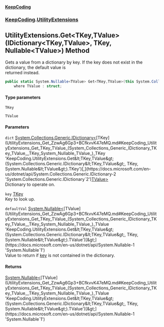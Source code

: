 #### [KeepCoding](index.md 'index')
### [KeepCoding](KeepCoding.md 'KeepCoding').[UtilityExtensions](UtilityExtensions.md 'KeepCoding.UtilityExtensions')
## UtilityExtensions.Get&lt;TKey,TValue&gt;(IDictionary&lt;TKey,TValue&gt;, TKey, Nullable&lt;TValue&gt;) Method
Gets a value from a dictionary by key. If the key does not exist in the dictionary, the default value is  
returned instead.
```csharp
public static System.Nullable<TValue> Get<TKey,TValue>(this System.Collections.Generic.IDictionary<TKey,TValue> dict, TKey key, System.Nullable<TValue> defaultVal=null)
    where TValue : struct;
```
#### Type parameters
<a name='KeepCoding_UtilityExtensions_Get_TKey_TValue_(System_Collections_Generic_IDictionary_TKey_TValue__TKey_System_Nullable_TValue_)_TKey'></a>
`TKey`  
  
<a name='KeepCoding_UtilityExtensions_Get_TKey_TValue_(System_Collections_Generic_IDictionary_TKey_TValue__TKey_System_Nullable_TValue_)_TValue'></a>
`TValue`  
  
#### Parameters
<a name='KeepCoding_UtilityExtensions_Get_TKey_TValue_(System_Collections_Generic_IDictionary_TKey_TValue__TKey_System_Nullable_TValue_)_dict'></a>
`dict` [System.Collections.Generic.IDictionary&lt;](https://docs.microsoft.com/en-us/dotnet/api/System.Collections.Generic.IDictionary-2 'System.Collections.Generic.IDictionary`2')[TKey](UtilityExtensions_Get_ZzwAg6Gp3+BCfkvvK47eMQ.md#KeepCoding_UtilityExtensions_Get_TKey_TValue_(System_Collections_Generic_IDictionary_TKey_TValue__TKey_System_Nullable_TValue_)_TKey 'KeepCoding.UtilityExtensions.Get&lt;TKey,TValue&gt;(System.Collections.Generic.IDictionary&lt;TKey,TValue&gt;, TKey, System.Nullable&lt;TValue&gt;).TKey')[,](https://docs.microsoft.com/en-us/dotnet/api/System.Collections.Generic.IDictionary-2 'System.Collections.Generic.IDictionary`2')[TValue](UtilityExtensions_Get_ZzwAg6Gp3+BCfkvvK47eMQ.md#KeepCoding_UtilityExtensions_Get_TKey_TValue_(System_Collections_Generic_IDictionary_TKey_TValue__TKey_System_Nullable_TValue_)_TValue 'KeepCoding.UtilityExtensions.Get&lt;TKey,TValue&gt;(System.Collections.Generic.IDictionary&lt;TKey,TValue&gt;, TKey, System.Nullable&lt;TValue&gt;).TValue')[&gt;](https://docs.microsoft.com/en-us/dotnet/api/System.Collections.Generic.IDictionary-2 'System.Collections.Generic.IDictionary`2')  
Dictionary to operate on.
  
<a name='KeepCoding_UtilityExtensions_Get_TKey_TValue_(System_Collections_Generic_IDictionary_TKey_TValue__TKey_System_Nullable_TValue_)_key'></a>
`key` [TKey](UtilityExtensions_Get_ZzwAg6Gp3+BCfkvvK47eMQ.md#KeepCoding_UtilityExtensions_Get_TKey_TValue_(System_Collections_Generic_IDictionary_TKey_TValue__TKey_System_Nullable_TValue_)_TKey 'KeepCoding.UtilityExtensions.Get&lt;TKey,TValue&gt;(System.Collections.Generic.IDictionary&lt;TKey,TValue&gt;, TKey, System.Nullable&lt;TValue&gt;).TKey')  
Key to look up.
  
<a name='KeepCoding_UtilityExtensions_Get_TKey_TValue_(System_Collections_Generic_IDictionary_TKey_TValue__TKey_System_Nullable_TValue_)_defaultVal'></a>
`defaultVal` [System.Nullable&lt;](https://docs.microsoft.com/en-us/dotnet/api/System.Nullable-1 'System.Nullable`1')[TValue](UtilityExtensions_Get_ZzwAg6Gp3+BCfkvvK47eMQ.md#KeepCoding_UtilityExtensions_Get_TKey_TValue_(System_Collections_Generic_IDictionary_TKey_TValue__TKey_System_Nullable_TValue_)_TValue 'KeepCoding.UtilityExtensions.Get&lt;TKey,TValue&gt;(System.Collections.Generic.IDictionary&lt;TKey,TValue&gt;, TKey, System.Nullable&lt;TValue&gt;).TValue')[&gt;](https://docs.microsoft.com/en-us/dotnet/api/System.Nullable-1 'System.Nullable`1')  
Value to return if [key](UtilityExtensions_Get_ZzwAg6Gp3+BCfkvvK47eMQ.md#KeepCoding_UtilityExtensions_Get_TKey_TValue_(System_Collections_Generic_IDictionary_TKey_TValue__TKey_System_Nullable_TValue_)_key 'KeepCoding.UtilityExtensions.Get&lt;TKey,TValue&gt;(System.Collections.Generic.IDictionary&lt;TKey,TValue&gt;, TKey, System.Nullable&lt;TValue&gt;).key') is not contained in the dictionary.
  
#### Returns
[System.Nullable&lt;](https://docs.microsoft.com/en-us/dotnet/api/System.Nullable-1 'System.Nullable`1')[TValue](UtilityExtensions_Get_ZzwAg6Gp3+BCfkvvK47eMQ.md#KeepCoding_UtilityExtensions_Get_TKey_TValue_(System_Collections_Generic_IDictionary_TKey_TValue__TKey_System_Nullable_TValue_)_TValue 'KeepCoding.UtilityExtensions.Get&lt;TKey,TValue&gt;(System.Collections.Generic.IDictionary&lt;TKey,TValue&gt;, TKey, System.Nullable&lt;TValue&gt;).TValue')[&gt;](https://docs.microsoft.com/en-us/dotnet/api/System.Nullable-1 'System.Nullable`1')  

